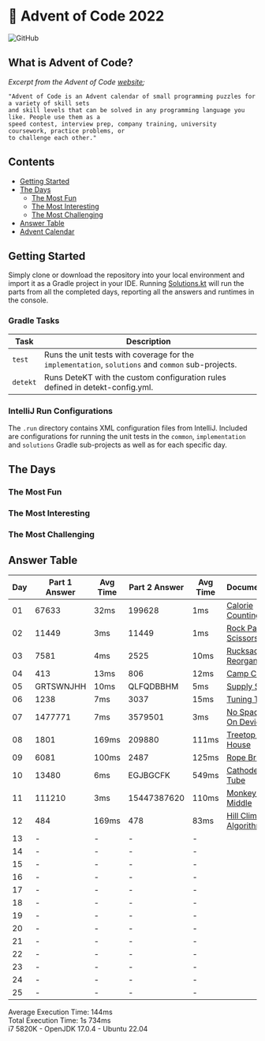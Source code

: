 # :christmas_tree: Advent of Code 2022

![GitHub](https://img.shields.io/badge/stars-24%2F50-yellow)

## What is Advent of Code?

_Excerpt from the Advent of Code [website](https://adventofcode.com/2022/about);_

    "Advent of Code is an Advent calendar of small programming puzzles for a variety of skill sets
    and skill levels that can be solved in any programming language you like. People use them as a
    speed contest, interview prep, company training, university coursework, practice problems, or
    to challenge each other."

## Contents
* [Getting Started](#getting-started)
* [The Days](#the-days)
    * [The Most Fun](#the-most-fun)
    * [The Most Interesting](#the-most-interesting)
    * [The Most Challenging](#the-most-challenging)
* [Answer Table](#answer-table)
* [Advent Calendar](#advent-calendar)

## Getting Started
Simply clone or download the repository into your local environment and import it as a Gradle project in your IDE.
Running [Solutions.kt](https://git.io/JII6v) will run the parts from all the completed days, reporting all the
answers and runtimes in the console.

### Gradle Tasks
| Task      | Description                                                                                        |
|-----------|----------------------------------------------------------------------------------------------------|
| `test`    | Runs the unit tests with coverage for the `implementation`, `solutions` and `common` sub-projects. |
| `detekt`  | Runs DeteKT with the custom configuration rules defined in detekt-config.yml.                      |

### IntelliJ Run Configurations
The `.run` directory contains XML configuration files from IntelliJ. Included are configurations for running the unit
tests in the `common`, `implementation` and `solutions` Gradle sub-projects as well as for each specific day.

## The Days

### The Most Fun
### The Most Interesting
### The Most Challenging

## Answer Table

| Day | Part 1 Answer | Avg Time | Part 2 Answer | Avg Time | Documentation                            |
|-----|---------------|----------|---------------|----------|------------------------------------------|
| 01  | 67633         | 32ms     | 199628        | 1ms      | [Calorie Counting](docs/DAY01.MD)        |
| 02  | 11449         | 3ms      | 11449         | 1ms      | [Rock Paper Scissors](docs/DAY02.MD)     |
| 03  | 7581          | 4ms      | 2525          | 10ms     | [Rucksack Reorganization](docs/DAY03.MD) |
| 04  | 413           | 13ms     | 806           | 12ms     | [Camp Cleanup](docs/DAY04.MD)            |
| 05  | GRTSWNJHH     | 10ms     | QLFQDBBHM     | 5ms      | [Supply Stacks](docs/DAY05.MD)           |
| 06  | 1238          | 7ms      | 3037          | 15ms     | [Tuning Trouble](docs/DAY06.MD)          |
| 07  | 1477771       | 7ms      | 3579501       | 3ms      | [No Space Left On Device](docs/DAY07.MD) |
| 08  | 1801          | 169ms    | 209880        | 111ms    | [Treetop Tree House](docs/DAY08.MD)      |
| 09  | 6081          | 100ms    | 2487          | 125ms    | [Rope Bridge](docs/DAY09.MD)             |
| 10  | 13480         | 6ms      | EGJBGCFK      | 549ms    | [Cathode-Ray Tube](docs/DAY10.MD)        |
| 11  | 111210        | 3ms      | 15447387620   | 110ms    | [Monkey in the Middle](docs/DAY11.MD)    |
| 12  | 484           | 169ms    | 478           | 83ms     | [Hill Climbing Algorithm](docs/DAY12.MD) |
| 13  | -             | -        | -             | -        | [](docs/DAY13.MD)                        |
| 14  | -             | -        | -             | -        | [](docs/DAY14.MD)                        |
| 15  | -             | -        | -             | -        | [](docs/DAY15.MD)                        |
| 16  | -             | -        | -             | -        | [](docs/DAY16.MD)                        |
| 17  | -             | -        | -             | -        | [](docs/DAY17.MD)                        |
| 18  | -             | -        | -             | -        | [](docs/DAY18.MD)                        |
| 19  | -             | -        | -             | -        | [](docs/DAY19.MD)                        |
| 20  | -             | -        | -             | -        | [](docs/DAY20.MD)                        |
| 21  | -             | -        | -             | -        | [](docs/DAY21.MD)                        |
| 22  | -             | -        | -             | -        | [](docs/DAY22.MD)                        |
| 23  | -             | -        | -             | -        | [](docs/DAY23.MD)                        |
| 24  | -             | -        | -             | -        | [](docs/DAY24.MD)                        |
| 25  | -             | -        | -             | -        | [](docs/DAY25.MD)                        |

Average Execution Time: 144ms \
Total Execution Time: 1s 734ms \
i7 5820K - OpenJDK 17.0.4 - Ubuntu 22.04
